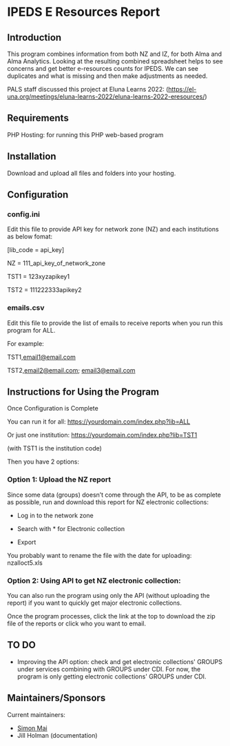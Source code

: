 # IPEDS E Resources Report

## Introduction
This program combines information from both NZ and IZ, for both Alma and Alma Analytics. Looking at the resulting combined spreadsheet helps to see concerns and get better e-resources counts for IPEDS. We can see duplicates and what is missing and then make adjustments as needed.

PALS staff discussed this project at Eluna Learns 2022: (https://el-una.org/meetings/eluna-learns-2022/eluna-learns-2022-eresources/)

## Requirements

PHP Hosting: for running this PHP web-based program 

## Installation

Download and upload all files and folders into your hosting. 

## Configuration

### config.ini
Edit this file to provide API key for network zone (NZ) and each institutions as below fomat:

[lib_code = api_key]

NZ = 111_api_key_of_network_zone

TST1 = 123xyzapikey1

TST2 = 111222333apikey2


### emails.csv
Edit this file to provide the list of emails to receive reports when you run this program for ALL.

For example:

TST1,email1@email.com

TST2,email2@email.com; email3@email.com

## Instructions for Using the Program

Once Configuration is Complete

You can run it for all: https://yourdomain.com/index.php?lib=ALL

Or just one institution: https://yourdomain.com/index.php?lib=TST1

(with TST1 is the institution code)



Then you have 2 options:

### Option 1: Upload the NZ report

Since some data (groups) doesn’t come through the API, to be as complete as possible, run and download this report for NZ electronic collections:

*	Log in to the network zone

*	Search with * for Electronic collection

*	Export

You probably want to rename the file with the date for uploading: nzalloct5.xls

### Option 2: Using API to get NZ electronic collection:

You can also run the program using only the API (without uploading the report) if you want to quickly get major electronic collections.

Once the program processes, click the link at the top to download the zip file of the reports or click who you want to email.

## TO DO

* Improving the API option: check and get electronic collections' GROUPS under services combining with GROUPS under CDI. For now, the program is only getting electronic collections' GROUPS under CDI.

## Maintainers/Sponsors

Current maintainers:

* [Simon Mai](https://github.com/simonhm)
* Jill Holman (documentation)
